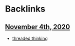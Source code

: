 
# Backlinks
## [November 4th, 2020](<November 4th, 2020.md>)
- [threaded thinking](<threaded thinking.md>)


